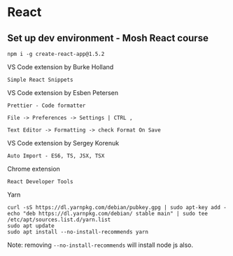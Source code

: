# React

## Set up dev environment - Mosh React course

```
npm i -g create-react-app@1.5.2
```

VS Code extension by Burke Holland

```
Simple React Snippets
```

VS Code extension by Esben Petersen

```
Prettier - Code formatter

File -> Preferences -> Settings | CTRL ,

Text Editor -> Formatting -> check Format On Save
```

VS Code extension by Sergey Korenuk

```
Auto Import - ES6, TS, JSX, TSX
```

Chrome extension

```
React Developer Tools
```

Yarn

```
curl -sS https://dl.yarnpkg.com/debian/pubkey.gpg | sudo apt-key add -
echo "deb https://dl.yarnpkg.com/debian/ stable main" | sudo tee /etc/apt/sources.list.d/yarn.list
sudo apt update
sudo apt install --no-install-recommends yarn
```

Note: removing `--no-install-recommends` will install node js also.
